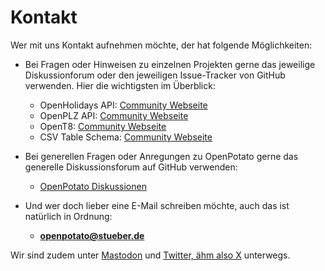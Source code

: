 # Kontakt

Wer mit uns Kontakt aufnehmen möchte, der hat folgende Möglichkeiten:

+ Bei Fragen oder Hinweisen zu einzelnen Projekten gerne das jeweilige Diskussionforum oder den jeweiligen Issue-Tracker von GitHub verwenden. Hier die wichtigsten im Überblick:

    + OpenHolidays API: [Community Webseite](https://www.openholidaysapi.org/de/community/)
    + OpenPLZ API: [Community Webseite](https://www.openplzapi.org/de/community/)
	+ OpenT8: [Community Webseite](https://openpotato.github.io/opent8/community/)
	+ CSV Table Schema: [Community Webseite](https://openpotato.github.io/csv-table-schema/community/)
  
+ Bei generellen Fragen oder Anregungen zu OpenPotato gerne das generelle Diskussionsforum auf GitHub verwenden:  

    + [OpenPotato Diskussionen](https://github.com/orgs/openpotato/discussions)

+ Und wer doch lieber eine E-Mail schreiben möchte, auch das ist natürlich in Ordnung:

    + **openpotato@stueber.de**
  
Wir sind zudem unter [Mastodon](https://fosstodon.org/@openpotato) und [Twitter, ähm also X](https://twitter.com/openpotatis) unterwegs.
